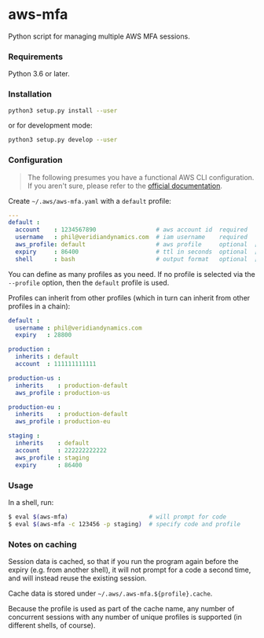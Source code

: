 # aws-mfa
Python script for managing multiple AWS MFA sessions.

### Requirements
Python 3.6 or later.

### Installation
```bash
python3 setup.py install --user
```

or for development mode:

```bash
python3 setup.py develop --user
```

### Configuration
> The following presumes you have a functional AWS CLI configuration. If you aren't
sure, please refer to the [official documentation][cli-getting-started].


Create `~/.aws/aws-mfa.yaml` with a `default` profile:

```yaml
---
default :
  account    : 1234567890                 # aws account id  required
  username   : phil@veridiandynamics.com  # iam username    required
  aws_profile: default                    # aws profile     optional  [default]
  expiry     : 86400                      # ttl in seconds  optional  [86400]
  shell      : bash                       # output format   optional  [auto-detect]
```
You can define as many profiles as you need. If no profile is selected
via the `--profile` option, then the `default` profile is used.

Profiles can inherit from other profiles (which in turn can inherit from
other profiles in a chain):

```yaml
default :
  username : phil@veridiandynamics.com
  expiry   : 28800

production :
  inherits : default
  account  : 111111111111

production-us :
  inherits    : production-default
  aws_profile : production-us

production-eu :
  inherits    : production-default
  aws_profile : production-eu

staging :
  inherits    : default
  account     : 222222222222
  aws_profile : staging
  expiry      : 86400
```

### Usage
In a shell, run:

```bash
$ eval $(aws-mfa)                       # will prompt for code
$ eval $(aws-mfa -c 123456 -p staging)  # specify code and profile
```

### Notes on caching
Session data is cached, so that if you run the program again before
the expiry (e.g. from another shell), it will not prompt for a code
a second time, and will instead reuse the existing session.

Cache data is stored under `~/.aws/.aws-mfa.${profile}.cache`.

Because the profile is used as part of the cache name, any number of
concurrent sessions with any number of unique profiles is supported
(in different shells, of course).


[cli-getting-started]: https://docs.aws.amazon.com/cli/latest/userguide/cli-chap-getting-started.html

